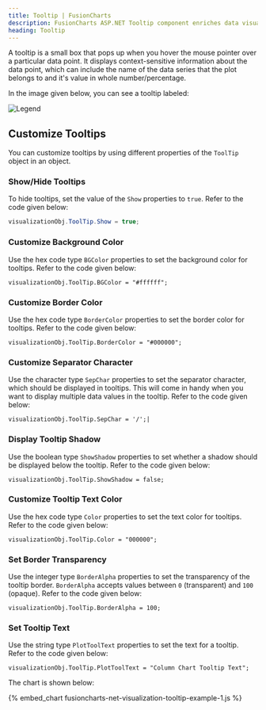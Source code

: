 ```yaml
---
title: Tooltip | FusionCharts
description: FusionCharts ASP.NET Tooltip component enriches data visualizations with interactive tooltips. Enhance user engagement & data comprehension with our tool!
heading: Tooltip
---
```


A tooltip is a small box that pops up when you hover the mouse pointer over a particular data point. It displays context-sensitive information about the data point, which can include the name of the data series that the plot belongs to and it's value in whole number/percentage.

In the image given below, you can see a tooltip labeled:

![Legend](/images/fusioncharts-net-tooltip.png)

## Customize Tooltips

You can customize tooltips by using different properties of the `ToolTip` object in an object.

### Show/Hide Tooltips

To hide tooltips, set the value of the `Show` properties to `true`. Refer to the code given below:

```csharp
visualizationObj.ToolTip.Show = true;
```

### Customize Background Color

Use the hex code type `BGColor` properties to set the background color for tooltips. Refer to the code given below:

```
visualizationObj.ToolTip.BGColor = "#ffffff";
```

### Customize Border Color

Use the hex code type `BorderColor` properties to set the border color for tooltips. Refer to the code given below:

```
visualizationObj.ToolTip.BorderColor = "#000000";
```

### Customize Separator Character

Use the character type `SepChar` properties to set the separator character, which should be displayed in tooltips. This will come in handy when you want to display multiple data values in the tooltip. Refer to the code given below:

```
visualizationObj.ToolTip.SepChar = '/';|
```

### Display Tooltip Shadow

Use the boolean type `ShowShadow` properties to set whether a shadow should be displayed below the tooltip. Refer to the code given below:

```
visualizationObj.ToolTip.ShowShadow = false;
```

### Customize Tooltip Text Color

Use the hex code type `Color` properties to set the text color for tooltips. Refer to the code given below:

```
visualizationObj.ToolTip.Color = "000000";
```

### Set Border Transparency

Use the integer type `BorderAlpha` properties to set the transparency of the tooltip border. `BorderAlpha` accepts values between `0` (transparent) and `100` (opaque). Refer to the code given below:

```
visualizationObj.ToolTip.BorderAlpha = 100;
```

### Set Tooltip Text

Use the string type `PlotToolText` properties to set the text for a tooltip. Refer to the code given below:

```
visualizationObj.ToolTip.PlotToolText = "Column Chart Tooltip Text";
```

The chart is shown below:

{% embed_chart fusioncharts-net-visualization-tooltip-example-1.js %}
